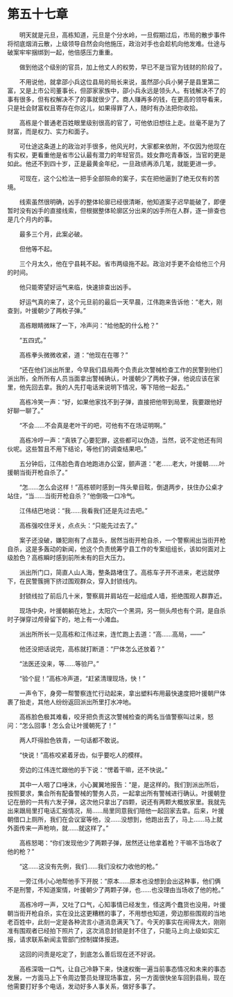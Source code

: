 #	第五十七章

　　明天就是元旦，高栋知道，元旦是个分水岭，一旦假期过后，市局的散步事件将彻底烟消云散，上级领导自然会向他施压，政治对手也会趁机向他发难。仕途与破案牢牢捆绑到一起，他倍感压力重重。

　　做到他这个级别的官员，加上他丈人的权势，早已不是当官为钱财的阶段了。

　　不用说他，就拿邵小兵这位县局的局长来说，虽然邵小兵小舅子是县里第二富，又是上市公司董事长，但邵家家族中，邵小兵永远是领头人。有钱解决不了的事有很多，但有权解决不了的事就很少了。商人赚再多的钱，在更高的领导看来，只是社会财富权且寄存在你这儿，如果得罪了人，随时有办法把你收拾。

　　高栋是个普通老百姓眼里级别很高的官了，可他依旧想往上走。丝毫不是为了财富，而是权力、实力和面子。

　　可仕途这条道上的政治对手很多，他风光时，大家都来依附，不仅因为他现在有实权，更看重他是省市公认最有潜力的年轻官员。妓女靠吃青春饭，当官的更是如此。他还不到四十岁，正是最黄金年纪，一旦政绩再添几笔，就能更进一步。

　　可现在，这个公检法一把手全部殒命的案子，实在把他逼到了绝无仅有的苦境。

　　线索虽然很明确，凶手的整体轮廓已经很清晰，他知道案子迟早能破了，即便暂时没有凶手的直接线索，但根据整体轮廓区分出来的凶手所在人群，逐一排查也是几个月内的事。

　　最多三个月，此案必破。

　　但他等不起。

　　三个月太久，他在宁县耗不起。省市两级拖不起。政治对手更不会给他三个月的时间。

　　他只能寄望好运气来临，快速排查出凶手。

　　好运气真的来了，这个元旦前的最后一天早晨，江伟跑来告诉他：“老大，刚查到，叶援朝少了两枚子弹。”

　　高栋眼睛微眯了一下，冷声问：“给他配的什么枪？”

　　“五四式。”

　　高栋拳头微微收紧，道：“他现在在哪？”

　　“还在他们派出所里，今早我们县局两个负责此次警械检查工作的民警到他们派出所，全所所有人员当面拿出警械确认，叶援朝少了两枚子弹，他说应该在家里，他先回去拿。我的人先打电话来说明下情况，等下陪他一起去。”

　　高栋冷笑一声：“好，如果他家找不到子弹，直接把他带到局里，我要跟他好好聊一聊了。”

　　“不会……不会真是老叶干的吧，可他有不在场证明啊。”

　　高栋冷哼一声：“真铁了心要犯罪，这些都可以伪造，当然，说不定他还有同伙呢。这些暂且不用下结论，等他们的调查结果吧。”

　　五分钟后，江伟脸色青白地跑进办公室，颤声道：“老……老大，叶援朝……叶援朝当街开枪自杀了。”

　　“怎……怎么会这样！”高栋顿时感到一阵头晕目眩，倒退两步，扶住办公桌才站住，“当……当街开枪自杀？”他倒吸一口冷气。

　　江伟结巴地说：“我……我看我们还是先过去吧。”

　　高栋强咬住牙关，点点头：“只能先过去了。”

　　案子还没破，嫌犯刚有了点苗头，居然当街开枪自杀，一个警察闹出当街开枪自杀，这是多轰动的新闻，他这个负责统筹宁县工作的专案组组长，该如何面对上级脸色？高栋瞬时感到前所未有的巨大压力。

　　派出所门口，简直人山人海，整条路堵住了。高栋车子开不进来，老远就停下，在民警簇拥下挤过围观群众，穿入封锁线内。

　　封锁线拉了前后几十米，警察肩并肩站在一起组成人墙，拒绝围观人群靠近。

　　现场中央，叶援朝躺在地上，太阳穴一个黑洞，另一侧头颅也有个洞，是自杀时子弹穿过颅骨留下的，地上有一小滩血。

　　派出所所长一见高栋和江伟过来，连忙跑上去道：“高……高局，——”

　　他还没把话说完，高栋就打断道：“尸体怎么还放着？”

　　“法医还没来，等……等验尸。”

　　“验个屁！”高栋冷声道，“赶紧清理现场，快！”

　　一声令下，身旁一帮警察连忙行动起来，拿出塑料布用最快速度把叶援朝尸体裹了抬走，其他人纷纷返回派出所里打水冲地。

　　高栋脸色极其难看，咬牙把负责这次警械检查的两名当值警察叫过来，怒问：“怎么回事！怎么会让叶援朝死了！”

　　两人吓得脸色铁青，一句话都不敢说。

　　“快说！”高栋咬紧着牙齿，似乎要吃人的模样。

　　旁边的江伟连忙跟他的手下说：“愣着干嘛，还不快说。”

　　其中一人咽了口唾沫，小心翼翼地报告：“是，是这样的。我们到派出所后，按照要求，集合所有配备警械的警务人员，一起拿出所有警械进行确认。叶援朝登记在册的一共有六发子弹，这次他只拿出了四颗，说还有两颗大概放家里。我就先出来跟局里打电话汇报情况，局……局里同意我们陪他一起回家去拿。后来，叶援朝借口上厕所，我们在会议室等他，没……没想到，他跑出去了，马上……马上就外面传来一声枪响，就……就这样了。”

　　高栋怒喝：“你们发现他少了两颗子弹，居然还让他拿着枪？干嘛不当场收了他的枪？”

　　“这……这没有先例，我们……我们没权力收他的枪。”

　　一旁江伟小心地帮他手下开脱：“原本……原本也没想到会出这种事，他们俩不是刑警，不知道案情，叶援朝少了两颗子弹，也……也没理由当场收了他的枪。”

　　高栋冷哼一声，又吐了口气，心知事情已经发生，怪这两个蠢货也没用，叶援朝当街开枪自杀，实在没比这更糟糕的事了，不用想也知道，旁边那些围观的当地老百姓中，此刻一定是各种流言小道消息满天飞了。今天的事实在闹得太大，刚刚准有围观者已经拍下照片了，这次消息封锁是封不住了，只能马上向上级如实汇报，请求联系新闻主管部门控制媒体报道。

　　这回的问责是吃定了，到底怎么善后现在还不好说。

　　高栋深吸一口气，让自己冷静下来，快速权衡一遍当前事态情况和未来的事态发展，一方面马上下令周边警员处理现场事宜，另一方面很快坐车回到县局，现在他需要打好多个电话，发动好多人事关系，做好多事了。
